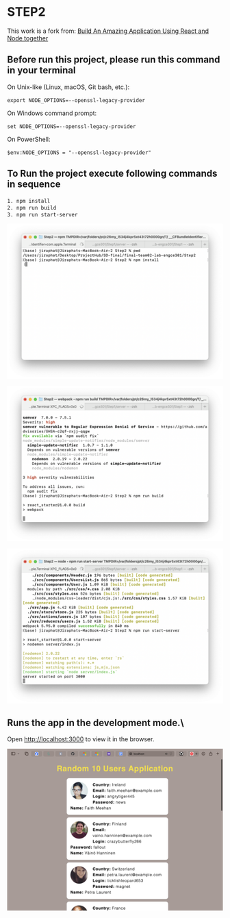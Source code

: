 # STEP2
This work is a fork from:
[Build An Amazing Application Using React and Node together](https://javascript.plainenglish.io/build-an-amazing-application-using-react-and-nodejs-together-fad13ab7b49c)

## Before run this project, please run this command in your terminal
On Unix-like (Linux, macOS, Git bash, etc.):

    export NODE_OPTIONS=--openssl-legacy-provider

On Windows command prompt:
    
    set NODE_OPTIONS=--openssl-legacy-provider

On PowerShell:
    
    $env:NODE_OPTIONS = "--openssl-legacy-provider"

## To Run the project execute following commands in sequence

    1. npm install
    2. npm run build
    3. npm run start-server

![](./assets/image-25671024132006237.png)

![image-25671024132108532](./assets/image-25671024132108532.png)

![image-25671024132136856](./assets/image-25671024132136856.png)

## Runs the app in the development mode.\

Open [http://localhost:3000](http://localhost:3000) to view it in the browser.



![image-25671024132146218](./assets/image-25671024132146218.png)
